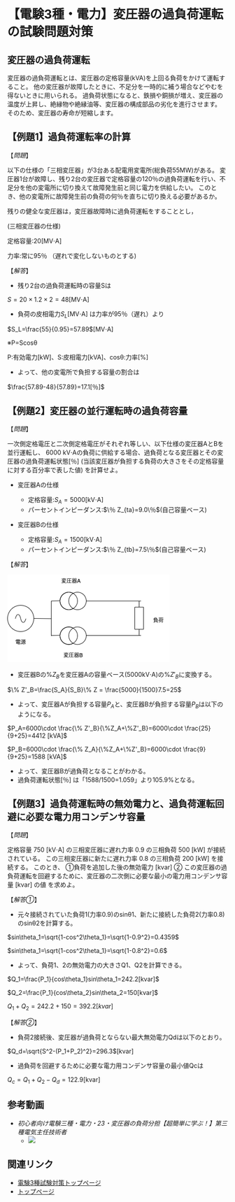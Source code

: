 # 【電験3種・電力】変圧器の過負荷運転の試験問題対策

## 変圧器の過負荷運転

変圧器の過負荷運転とは、変圧器の定格容量(kVA)を上回る負荷をかけて運転すること。
他の変圧器が故障したときに、不足分を一時的に補う場合などやむを得ないときに用いられる。
過負荷状態になると、鉄損や銅損が増え、変圧器の温度が上昇し、絶縁物や絶縁油等、変圧器の構成部品の劣化を進行させます。
そのため、変圧器の寿命が短縮します。

## 【例題1】過負荷運転率の計算


【*問題*】

以下の仕様の「三相変圧器」が3台ある配電用変電所(総負荷55MW)がある。
変圧器1台が故障し、残り2台の変圧器で定格容量の120％の過負荷運転を行い、不足分を他の変電所に切り換えて故障発生前と同じ電力を供給したい。
このとき、他の変電所に故障発生前の負荷の何％を直ちに切り換える必要があるか。

残りの健全な変圧器は，変圧器故障時に過負荷運転をすることとし，

(三相変圧器の仕様)

定格容量:20[MV⋅A]

力率:常に95％ （遅れで変化しないものとする)


【*解答*】

- 残り2台の過負荷運転時の容量Sは

$S=20\times 1.2 \times 2=48$[MV⋅A]

- 負荷の皮相電力$S_L$[MV⋅A] は力率が95％（遅れ）より

$S_L=\frac{55}{0.95}=57.89$[MV⋅A]

※P=Scosθ

P:有効電力[kW]、S:皮相電力[kVA]、cosθ:力率[%]

- よって、他の変電所で負担する容量の割合は

$\frac{57.89-48}{57.89}=17.1[％]$

## 【例題2】変圧器の並行運転時の過負荷容量

【*問題*】

一次側定格電圧と二次側定格電圧がそれぞれ等しい、以下仕様の変圧器AとBを並行運転し、 6000 kV⋅Aの負荷に供給する場合、過負荷となる変圧器とその変圧器の過負荷運転状態[％] (当該変圧器が負担する負荷の大きさをその定格容量に対する百分率で表した値) を計算せよ。

- 変圧器Aの仕様
    - 定格容量:$S_A=5000$[kV⋅A]
    - パーセントインピーダンス:$\％ Z_{ta}=9.0\％$(自己容量ベース)



- 変圧器Bの仕様
    - 定格容量:$S_A=1500$[kV⋅A]
    - パーセントインピーダンス:$\％ Z_{tb}=7.5\％$(自己容量ベース)


【*解答*】

![回路](./assets/10-2-1.png) 

- 変圧器Bの$\% Z_B$を変圧器Aの容量ベース(5000kV⋅A)の$\% Z′_B$に変換する。

$\% Z'_B=\frac{S_A}{S_B}\% Z = \frac{5000}{1500}7.5=25$

- よって、変圧器Aが負担する容量$P_A$と、変圧器Bが負担する容量$P_B$は以下のようになる。

$P_A=6000\cdot \frac{\% Z'_B}{\%Z_A+\%Z'_B}=6000\cdot \frac{25}{9+25}=4412 [kVA]$

$P_B=6000\cdot \frac{\% Z_A}{\%Z_A+\%Z'_B}=6000\cdot \frac{9}{9+25}=1588 [kVA]$

- よって、変圧器Bが過負荷となることがわかる。
- 過負荷運転状態[％] は「1588/1500=1.059」より105.9%となる。

## 【例題3】過負荷運転時の無効電力と、過負荷運転回避に必要な電力用コンデンサ容量

【*問題*】

定格容量 750 [kV⋅A] の三相変圧器に遅れ力率 0.9 の三相負荷 500 [kW] が接続されている。
この三相変圧器に新たに遅れ力率 0.8 の三相負荷 200 [kW] を接続する。
このとき、
①負荷を追加した後の無効電力 [kvar] 
② この変圧器の過負荷運転を回避するために、変圧器の二次側に必要な最小の電力用コンデンサ容量 [kvar] の値 
を求めよ。

【*解答①*】

- 元々接続されていた負荷1(力率0.9)のsinθ1、新たに接続した負荷2(力率0.8)のsinθ2を計算する。

$sin\theta_1=\sqrt{1-cos^2\theta_1}=\sqrt{1-0.9^2}=0.4359$ 

$sin\theta_1=\sqrt{1-cos^2\theta_1}=\sqrt{1-0.8^2}=0.6$ 

- よって、負荷1、2の無効電力の大きさQ1、Q2を計算できる。

$Q_1=\frac{P_1}{cos\theta_1}sin\theta_1=242.2[kvar]$ 

$Q_2=\frac{P_1}{cos\theta_2}sin\theta_2=150[kvar]$ 

$Q_1+Q_2=242.2+150=392.2[kvar]$ 


【*解答②*】

- 負荷2接続後、変圧器が過負荷とならない最大無効電力Qdは以下のとおり。

$Q_d=\sqrt{S^2-(P_1+P_2)^2}=296.3$[kvar]


- 過負荷を回避するために必要な電力用コンデンサ容量の最小値Qcは

$Q_c=Q_1+Q_2-Q_d=122.9$[kvar]


## 参考動画

- *初心者向け電験三種・電力・23・変圧器の負荷分担【超簡単に学ぶ！】第三種電気主任技術者*
    - [![](https://img.youtube.com/vi/-CJ1sk7Zuds/0.jpg)](https://www.youtube.com/watch?v=-CJ1sk7Zuds)


## 関連リンク

- [電験3種試験対策トップページ](../index.md)
- [トップページ](../../../index.md)